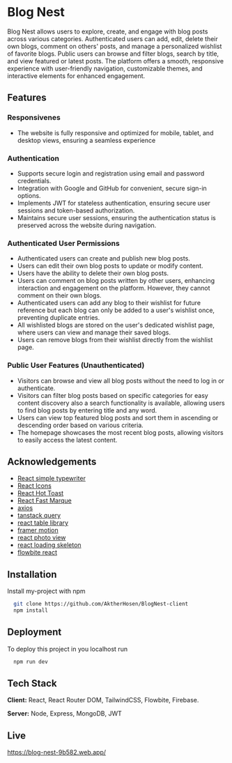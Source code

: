 # Blog Nest

Blog Nest allows users to explore, create, and engage with blog posts across various categories. Authenticated users can add, edit, delete their own blogs, comment on others' posts, and manage a personalized wishlist of favorite blogs. Public users can browse and filter blogs, search by title, and view featured or latest posts. The platform offers a smooth, responsive experience with user-friendly navigation, customizable themes, and interactive elements for enhanced engagement.

## Features

### Responsivenes

- The website is fully responsive and optimized for mobile, tablet, and desktop views, ensuring a seamless experience

### Authentication

- Supports secure login and registration using email and password credentials.
- Integration with Google and GitHub for convenient, secure sign-in options.
- Implements JWT for stateless authentication, ensuring secure user sessions and token-based authorization.
- Maintains secure user sessions, ensuring the authentication status is preserved across the website during navigation.

### Authenticated User Permissions

- Authenticated users can create and publish new blog posts.
- Users can edit their own blog posts to update or modify content.
- Users have the ability to delete their own blog posts.
- Users can comment on blog posts written by other users, enhancing interaction and engagement on the platform. However, they cannot comment on their own blogs.
- Authenticated users can add any blog to their wishlist for future reference but each blog can only be added to a user's wishlist once, preventing duplicate entries.
- All wishlisted blogs are stored on the user's dedicated wishlist page, where users can view and manage their saved blogs.
- Users can remove blogs from their wishlist directly from the wishlist page.

### Public User Features (Unauthenticated)

- Visitors can browse and view all blog posts without the need to log in or authenticate.
- Visitors can filter blog posts based on specific categories for easy content discovery also a search functionality is available, allowing users to find blog posts by entering title and any word.
- Users can view top featured blog posts and sort them in ascending or descending order based on various criteria.
- The homepage showcases the most recent blog posts, allowing visitors to easily access the latest content.

## Acknowledgements

- [React simple typewriter](https://www.npmjs.com/package/react-simple-typewriter)
- [React Icons](https://react-icons.github.io/react-icons/)
- [React Hot Toast](https://react-hot-toast.com/docs)
- [React Fast Marque](https://www.npmjs.com/package/react-fast-marquee)
- [axios](https://www.npmjs.com/package/axios)
- [tanstack query](https://www.npmjs.com/package/@tanstack/react-query)
- [react table library](https://www.npmjs.com/package/@table-library/react-table-library)
- [framer motion](https://www.npmjs.com/package/framer-motion)
- [react photo view](https://www.npmjs.com/package/react-photo-view)
- [react loading skeleton](https://www.npmjs.com/package/react-loading-skeleton)
- [flowbite react](https://flowbite-react.com/)

## Installation

Install my-project with npm

```bash
  git clone https://github.com/AktherHosen/BlogNest-client
  npm install
```

## Deployment

To deploy this project in you localhost run

```bash
  npm run dev
```

## Tech Stack

**Client:** React, React Router DOM, TailwindCSS, Flowbite, Firebase.

**Server:** Node, Express, MongoDB, JWT

## Live

https://blog-nest-9b582.web.app/
